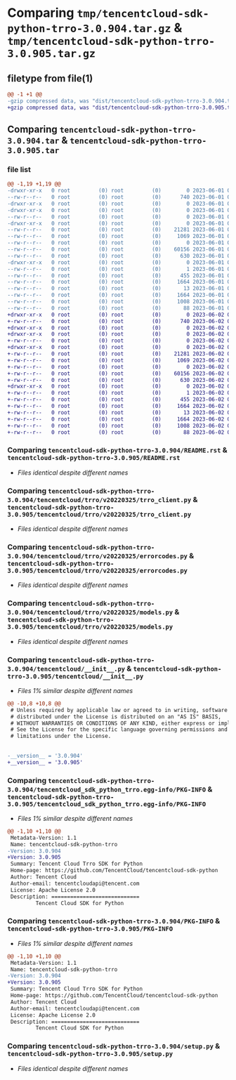 # Comparing `tmp/tencentcloud-sdk-python-trro-3.0.904.tar.gz` & `tmp/tencentcloud-sdk-python-trro-3.0.905.tar.gz`

## filetype from file(1)

```diff
@@ -1 +1 @@
-gzip compressed data, was "dist/tencentcloud-sdk-python-trro-3.0.904.tar", last modified: Thu Jun  1 02:49:47 2023, max compression
+gzip compressed data, was "dist/tencentcloud-sdk-python-trro-3.0.905.tar", last modified: Fri Jun  2 00:42:56 2023, max compression
```

## Comparing `tencentcloud-sdk-python-trro-3.0.904.tar` & `tencentcloud-sdk-python-trro-3.0.905.tar`

### file list

```diff
@@ -1,19 +1,19 @@
-drwxr-xr-x   0 root         (0) root         (0)        0 2023-06-01 02:49:47.000000 tencentcloud-sdk-python-trro-3.0.904/
--rw-r--r--   0 root         (0) root         (0)      740 2023-06-01 02:49:47.000000 tencentcloud-sdk-python-trro-3.0.904/README.rst
-drwxr-xr-x   0 root         (0) root         (0)        0 2023-06-01 02:49:47.000000 tencentcloud-sdk-python-trro-3.0.904/tencentcloud/
-drwxr-xr-x   0 root         (0) root         (0)        0 2023-06-01 02:49:47.000000 tencentcloud-sdk-python-trro-3.0.904/tencentcloud/trro/
--rw-r--r--   0 root         (0) root         (0)        0 2023-06-01 02:49:47.000000 tencentcloud-sdk-python-trro-3.0.904/tencentcloud/trro/__init__.py
-drwxr-xr-x   0 root         (0) root         (0)        0 2023-06-01 02:49:47.000000 tencentcloud-sdk-python-trro-3.0.904/tencentcloud/trro/v20220325/
--rw-r--r--   0 root         (0) root         (0)    21281 2023-06-01 02:49:47.000000 tencentcloud-sdk-python-trro-3.0.904/tencentcloud/trro/v20220325/trro_client.py
--rw-r--r--   0 root         (0) root         (0)     1069 2023-06-01 02:49:47.000000 tencentcloud-sdk-python-trro-3.0.904/tencentcloud/trro/v20220325/errorcodes.py
--rw-r--r--   0 root         (0) root         (0)        0 2023-06-01 02:49:47.000000 tencentcloud-sdk-python-trro-3.0.904/tencentcloud/trro/v20220325/__init__.py
--rw-r--r--   0 root         (0) root         (0)    60156 2023-06-01 02:49:47.000000 tencentcloud-sdk-python-trro-3.0.904/tencentcloud/trro/v20220325/models.py
--rw-r--r--   0 root         (0) root         (0)      630 2023-06-01 02:49:47.000000 tencentcloud-sdk-python-trro-3.0.904/tencentcloud/__init__.py
-drwxr-xr-x   0 root         (0) root         (0)        0 2023-06-01 02:49:47.000000 tencentcloud-sdk-python-trro-3.0.904/tencentcloud_sdk_python_trro.egg-info/
--rw-r--r--   0 root         (0) root         (0)        1 2023-06-01 02:49:47.000000 tencentcloud-sdk-python-trro-3.0.904/tencentcloud_sdk_python_trro.egg-info/dependency_links.txt
--rw-r--r--   0 root         (0) root         (0)      455 2023-06-01 02:49:47.000000 tencentcloud-sdk-python-trro-3.0.904/tencentcloud_sdk_python_trro.egg-info/SOURCES.txt
--rw-r--r--   0 root         (0) root         (0)     1664 2023-06-01 02:49:47.000000 tencentcloud-sdk-python-trro-3.0.904/tencentcloud_sdk_python_trro.egg-info/PKG-INFO
--rw-r--r--   0 root         (0) root         (0)       13 2023-06-01 02:49:47.000000 tencentcloud-sdk-python-trro-3.0.904/tencentcloud_sdk_python_trro.egg-info/top_level.txt
--rw-r--r--   0 root         (0) root         (0)     1664 2023-06-01 02:49:47.000000 tencentcloud-sdk-python-trro-3.0.904/PKG-INFO
--rw-r--r--   0 root         (0) root         (0)     1008 2023-06-01 02:49:47.000000 tencentcloud-sdk-python-trro-3.0.904/setup.py
--rw-r--r--   0 root         (0) root         (0)       88 2023-06-01 02:49:47.000000 tencentcloud-sdk-python-trro-3.0.904/setup.cfg
+drwxr-xr-x   0 root         (0) root         (0)        0 2023-06-02 00:42:56.000000 tencentcloud-sdk-python-trro-3.0.905/
+-rw-r--r--   0 root         (0) root         (0)      740 2023-06-02 00:42:56.000000 tencentcloud-sdk-python-trro-3.0.905/README.rst
+drwxr-xr-x   0 root         (0) root         (0)        0 2023-06-02 00:42:56.000000 tencentcloud-sdk-python-trro-3.0.905/tencentcloud/
+drwxr-xr-x   0 root         (0) root         (0)        0 2023-06-02 00:42:56.000000 tencentcloud-sdk-python-trro-3.0.905/tencentcloud/trro/
+-rw-r--r--   0 root         (0) root         (0)        0 2023-06-02 00:42:56.000000 tencentcloud-sdk-python-trro-3.0.905/tencentcloud/trro/__init__.py
+drwxr-xr-x   0 root         (0) root         (0)        0 2023-06-02 00:42:56.000000 tencentcloud-sdk-python-trro-3.0.905/tencentcloud/trro/v20220325/
+-rw-r--r--   0 root         (0) root         (0)    21281 2023-06-02 00:42:56.000000 tencentcloud-sdk-python-trro-3.0.905/tencentcloud/trro/v20220325/trro_client.py
+-rw-r--r--   0 root         (0) root         (0)     1069 2023-06-02 00:42:56.000000 tencentcloud-sdk-python-trro-3.0.905/tencentcloud/trro/v20220325/errorcodes.py
+-rw-r--r--   0 root         (0) root         (0)        0 2023-06-02 00:42:56.000000 tencentcloud-sdk-python-trro-3.0.905/tencentcloud/trro/v20220325/__init__.py
+-rw-r--r--   0 root         (0) root         (0)    60156 2023-06-02 00:42:56.000000 tencentcloud-sdk-python-trro-3.0.905/tencentcloud/trro/v20220325/models.py
+-rw-r--r--   0 root         (0) root         (0)      630 2023-06-02 00:42:56.000000 tencentcloud-sdk-python-trro-3.0.905/tencentcloud/__init__.py
+drwxr-xr-x   0 root         (0) root         (0)        0 2023-06-02 00:42:56.000000 tencentcloud-sdk-python-trro-3.0.905/tencentcloud_sdk_python_trro.egg-info/
+-rw-r--r--   0 root         (0) root         (0)        1 2023-06-02 00:42:56.000000 tencentcloud-sdk-python-trro-3.0.905/tencentcloud_sdk_python_trro.egg-info/dependency_links.txt
+-rw-r--r--   0 root         (0) root         (0)      455 2023-06-02 00:42:56.000000 tencentcloud-sdk-python-trro-3.0.905/tencentcloud_sdk_python_trro.egg-info/SOURCES.txt
+-rw-r--r--   0 root         (0) root         (0)     1664 2023-06-02 00:42:56.000000 tencentcloud-sdk-python-trro-3.0.905/tencentcloud_sdk_python_trro.egg-info/PKG-INFO
+-rw-r--r--   0 root         (0) root         (0)       13 2023-06-02 00:42:56.000000 tencentcloud-sdk-python-trro-3.0.905/tencentcloud_sdk_python_trro.egg-info/top_level.txt
+-rw-r--r--   0 root         (0) root         (0)     1664 2023-06-02 00:42:56.000000 tencentcloud-sdk-python-trro-3.0.905/PKG-INFO
+-rw-r--r--   0 root         (0) root         (0)     1008 2023-06-02 00:42:56.000000 tencentcloud-sdk-python-trro-3.0.905/setup.py
+-rw-r--r--   0 root         (0) root         (0)       88 2023-06-02 00:42:56.000000 tencentcloud-sdk-python-trro-3.0.905/setup.cfg
```

### Comparing `tencentcloud-sdk-python-trro-3.0.904/README.rst` & `tencentcloud-sdk-python-trro-3.0.905/README.rst`

 * *Files identical despite different names*

### Comparing `tencentcloud-sdk-python-trro-3.0.904/tencentcloud/trro/v20220325/trro_client.py` & `tencentcloud-sdk-python-trro-3.0.905/tencentcloud/trro/v20220325/trro_client.py`

 * *Files identical despite different names*

### Comparing `tencentcloud-sdk-python-trro-3.0.904/tencentcloud/trro/v20220325/errorcodes.py` & `tencentcloud-sdk-python-trro-3.0.905/tencentcloud/trro/v20220325/errorcodes.py`

 * *Files identical despite different names*

### Comparing `tencentcloud-sdk-python-trro-3.0.904/tencentcloud/trro/v20220325/models.py` & `tencentcloud-sdk-python-trro-3.0.905/tencentcloud/trro/v20220325/models.py`

 * *Files identical despite different names*

### Comparing `tencentcloud-sdk-python-trro-3.0.904/tencentcloud/__init__.py` & `tencentcloud-sdk-python-trro-3.0.905/tencentcloud/__init__.py`

 * *Files 1% similar despite different names*

```diff
@@ -10,8 +10,8 @@
 # Unless required by applicable law or agreed to in writing, software
 # distributed under the License is distributed on an "AS IS" BASIS,
 # WITHOUT WARRANTIES OR CONDITIONS OF ANY KIND, either express or implied.
 # See the License for the specific language governing permissions and
 # limitations under the License.
 
 
-__version__ = '3.0.904'
+__version__ = '3.0.905'
```

### Comparing `tencentcloud-sdk-python-trro-3.0.904/tencentcloud_sdk_python_trro.egg-info/PKG-INFO` & `tencentcloud-sdk-python-trro-3.0.905/tencentcloud_sdk_python_trro.egg-info/PKG-INFO`

 * *Files 1% similar despite different names*

```diff
@@ -1,10 +1,10 @@
 Metadata-Version: 1.1
 Name: tencentcloud-sdk-python-trro
-Version: 3.0.904
+Version: 3.0.905
 Summary: Tencent Cloud Trro SDK for Python
 Home-page: https://github.com/TencentCloud/tencentcloud-sdk-python
 Author: Tencent Cloud
 Author-email: tencentcloudapi@tencent.com
 License: Apache License 2.0
 Description: ============================
         Tencent Cloud SDK for Python
```

### Comparing `tencentcloud-sdk-python-trro-3.0.904/PKG-INFO` & `tencentcloud-sdk-python-trro-3.0.905/PKG-INFO`

 * *Files 1% similar despite different names*

```diff
@@ -1,10 +1,10 @@
 Metadata-Version: 1.1
 Name: tencentcloud-sdk-python-trro
-Version: 3.0.904
+Version: 3.0.905
 Summary: Tencent Cloud Trro SDK for Python
 Home-page: https://github.com/TencentCloud/tencentcloud-sdk-python
 Author: Tencent Cloud
 Author-email: tencentcloudapi@tencent.com
 License: Apache License 2.0
 Description: ============================
         Tencent Cloud SDK for Python
```

### Comparing `tencentcloud-sdk-python-trro-3.0.904/setup.py` & `tencentcloud-sdk-python-trro-3.0.905/setup.py`

 * *Files identical despite different names*

